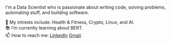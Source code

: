 I'm a Data Scientist who is passionate about writing code, solving problems, automating stuff, and building software.  
  
🎨 My intrests include: Health & Fitness, Crypto, Linux, and AI.  
📚 I’m currently learning about BERT.  
📫 How to reach me: [LinkedIn](https://www.linkedin.com/in/austincfrancis/) [Gmail](acfrancis00@gmail.com).   
